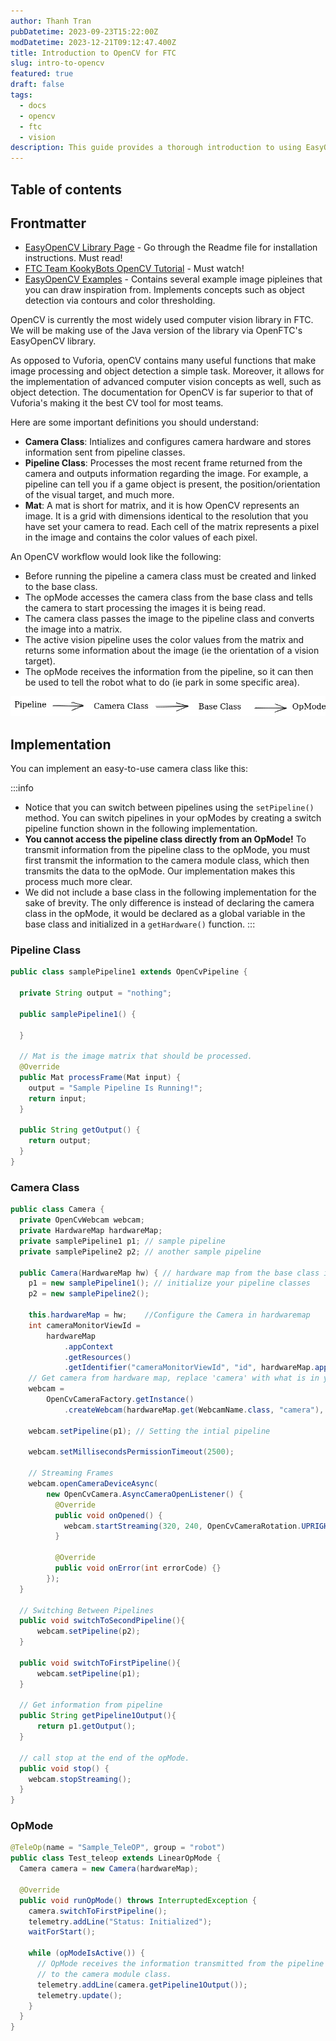 ```yaml
---
author: Thanh Tran
pubDatetime: 2023-09-23T15:22:00Z
modDatetime: 2023-12-21T09:12:47.400Z
title: Introduction to OpenCV for FTC
slug: intro-to-opencv
featured: true
draft: false
tags:
  - docs
  - opencv
  - ftc
  - vision
description: This guide provides a thorough introduction to using EasyOpenCV, a library that simplifies OpenCV integration within FTC (FIRST Tech Challenge) robots. OpenCV is a powerful computer vision library that allows robots to "see" and understand their environment.
---
```

## Table of contents

## Frontmatter

* [EasyOpenCV Library Page](https://github.com/OpenFTC/EasyOpenCV) - Go through the Readme file for installation instructions. Must read!
* [FTC Team KookyBots OpenCV Tutorial](https://www.youtube.com/watch?v=XSv3M58NbRA) - Must watch!
* [EasyOpenCV Examples](https://github.com/OpenFTC/EasyOpenCV/tree/master/examples) - Contains several example image pipleines that you can draw inspiration from. Implements concepts such as object detection via contours and color thresholding.  


OpenCV is currently the most widely used computer vision library in FTC. We will be making use of the Java version of the library via OpenFTC's EasyOpenCV library. 

As opposed to Vuforia, openCV contains many useful functions that make image processing and object detection a simple task. Moreover, it allows for the implementation of advanced computer vision concepts as well, such as object detection. The documentation for OpenCV is far superior to that of Vuforia's making it the best CV tool for most teams. 

Here are some important definitions you should understand: 

* **Camera Class**: Intializes and configures camera hardware and stores information sent from pipeline classes.
* **Pipeline Class**:  Processes the most recent frame returned from the camera and outputs information regarding the image. For example, a pipeline can tell you if a game object is present, the position/orientation of the visual target, and much more.
* **Mat**: A mat is short for matrix, and it is how OpenCV represents an image. It is a grid with dimensions identical to the resolution that you have set your camera to read. Each cell of the matrix represents a pixel in the image and contains the color values of each pixel. 

An OpenCV workflow would look like the following: 

* Before running the pipeline a camera class must be created and linked to the base class. 
* The opMode accesses the camera class from the base class and tells the camera to start processing the images it is being read. 
* The camera class passes the image to the pipeline class and converts the image into a matrix. 
* The active vision pipeline uses the color values from the matrix and returns some information about the image (ie the orientation of a vision target). 
* The opMode receives the information from the pipeline, so it can then be used to tell the robot what to do (ie park in some specific area). 

![Example banner](../assets/img_6.png)

## Implementation

You can implement an easy-to-use camera class like this: 

:::info
* Notice that you can switch between pipelines using the `setPipeline()` method. You can switch pipelines in your opModes by creating a switch pipeline function shown in the following implementation.
* **You cannot access the pipeline class directly from an OpMode!** To transmit information from the pipeline class to the opMode, you must first transmit the information to the camera module class, which then transmits the data to the opMode. Our implementation makes this process much more clear.  
* We did not include a base class in the following implementation for the sake of brevity. The only difference is instead of declaring the camera class in the opMode, it would be declared as a global variable in the base class and initialized in a `getHardware()` function.
:::

### Pipeline Class
```java 
public class samplePipeline1 extends OpenCvPipeline {
   
  private String output = "nothing";

  public samplePipeline1() {
    
  }
  
  // Mat is the image matrix that should be processed. 
  @Override
  public Mat processFrame(Mat input) {
    output = "Sample Pipeline Is Running!"; 
    return input;
  }

  public String getOutput() {
    return output;
  }
}
```

### Camera Class 
```java 
public class Camera {
  private OpenCvWebcam webcam;
  private HardwareMap hardwareMap;
  private samplePipeline1 p1; // sample pipeline
  private samplePipeline2 p2; // another sample pipeline

  public Camera(HardwareMap hw) { // hardware map from the base class is a parameter
    p1 = new samplePipeline1(); // initialize your pipeline classes
    p2 = new samplePipeline2();

    this.hardwareMap = hw;    //Configure the Camera in hardwaremap
    int cameraMonitorViewId =
        hardwareMap
            .appContext
            .getResources()
            .getIdentifier("cameraMonitorViewId", "id", hardwareMap.appContext.getPackageName());
    // Get camera from hardware map, replace 'camera' with what is in your controlhub
    webcam =
        OpenCvCameraFactory.getInstance()
            .createWebcam(hardwareMap.get(WebcamName.class, "camera"), cameraMonitorViewId);
    
    webcam.setPipeline(p1); // Setting the intial pipeline
    
    webcam.setMillisecondsPermissionTimeout(2500);
    
    // Streaming Frames
    webcam.openCameraDeviceAsync(
        new OpenCvCamera.AsyncCameraOpenListener() {
          @Override
          public void onOpened() {
            webcam.startStreaming(320, 240, OpenCvCameraRotation.UPRIGHT);
          }

          @Override
          public void onError(int errorCode) {}
        });
  }
  
  // Switching Between Pipelines
  public void switchToSecondPipeline(){
      webcam.setPipeline(p2);
  }
  
  public void switchToFirstPipeline(){
      webcam.setPipeline(p1);
  }
  
  // Get information from pipeline 
  public String getPipeline1Output(){ 
      return p1.getOutput(); 
  }
  
  // call stop at the end of the opMode. 
  public void stop() {
    webcam.stopStreaming();
  }
}
```

### OpMode
```java 
@TeleOp(name = "Sample_TeleOP", group = "robot")
public class Test_teleop extends LinearOpMode {
  Camera camera = new Camera(hardwareMap);

  @Override
  public void runOpMode() throws InterruptedException {
    camera.switchToFirstPipeline();
    telemetry.addLine("Status: Initialized");
    waitForStart();

    while (opModeIsActive()) {
      // OpMode receives the information transmitted from the pipeline class
      // to the camera module class. 
      telemetry.addLine(camera.getPipeline1Output()); 
      telemetry.update();
    }
  }
}
```